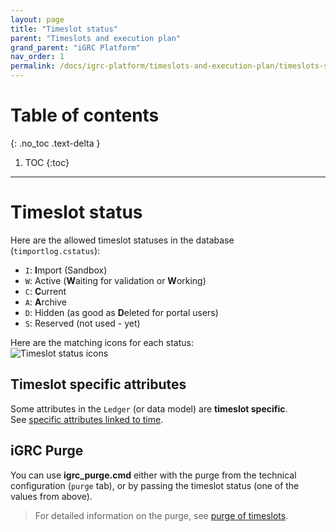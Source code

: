 ```yaml
---
layout: page
title: "Timeslot status"
parent: "Timeslots and execution plan"
grand_parent: "iGRC Platform"
nav_order: 1
permalink: /docs/igrc-platform/timeslots-and-execution-plan/timeslots-status/
---
```


# Table of contents
{: .no_toc .text-delta }

1. TOC
{:toc}
---

# Timeslot status

Here are the allowed timeslot statuses in the database (`timportlog.cstatus`):  

 * `I`: **I**mport (Sandbox)
 * `W`: Active (**W**aiting for validation or **W**orking)
 * `C`: **C**urrent
 * `A`: **A**rchive
 * `D`: Hidden (as good as **D**eleted for portal users)
 * `S`: Reserved (not used - yet)

Here are the matching icons for each status:  
![Timeslot status icons](../images/ts_status_icons.png)  

## Timeslot specific attributes

Some attributes in the `Ledger` (or data model) are **timeslot specific**.  
See [specific attributes linked to time](igrc-platform/getting-started/brainwave-data-model/time-management/specific-attributes.md).  

## iGRC Purge

You can use **igrc_purge.cmd** either with the purge from the technical configuration (`purge` tab), or by passing the timeslot status (one of the values from above).  

> For detailed information on the purge, see [purge of timeslots](igrc-platform/timeslots-and-execution-plan/purge-of-timeslots.md).  
